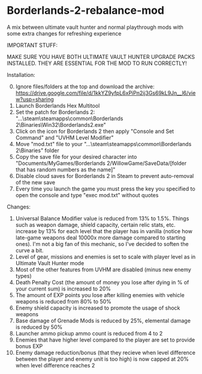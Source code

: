 # Borderlands-2-rebalance-mod
A mix between ultimate vault hunter and normal playthrough mods with some extra changes for refreshing experience

IMPORTANT STUFF:

MAKE SURE YOU HAVE BOTH ULTIMATE VAULT HUNTER UPGRADE PACKS INSTALLED. THEY ARE ESSENTIAL FOR THE MOD TO RUN CORRECTLY!

Installation:

0. Ignore files/folders at the top and download the archive: https://drive.google.com/file/d/1kkYZ9yfpL6xPiPn2ij3Gs69kL9Jn__l6/view?usp=sharing
1. Launch Borderlands Hex Multitool
2. Set the patch for Borderlands 2: "...\steam\steamapps\common\Borderlands 2\Binaries\Win32\Borderlands2.exe"
3. Click on the icon for Borderlands 2 then apply "Console and Set Command" and "UVHM Level Modifier"
4. Move "mod.txt" file to your "...\steam\steamapps\common\Borderlands 2\Binaries" folder
5. Copy the save file for your desired character into "Documents/MyGames/Borderlands 2/WillowGame/SaveData/[folder that has random numbers as the name]"
6. Disable cloud saves for Borderlands 2 in Steam to prevent auto-removal of the new save
7. Every time you launch the game you must press the key you specified to open the console and type "exec mod.txt" without quotes

Changes:

1. Universal Balance Modifier value is reduced from 13% to 1.5%. Things such as weapon damage, shield capacity, certain relic stats, etc. increase by 13% for each level that the player has in vanilla (notice how late-game weapons deal 10000x more damage compared to starting ones). I'm not a big fan of this mechanic, so I've decided to soften the curve a bit.
2. Level of gear, missions and enemies is set to scale with player level as in Ultimate Vault Hunter mode
3. Most of the other features from UVHM are disabled (minus new enemy types)
4. Death Penalty Cost (the amount of money you lose after dying in % of your current sum) is increased to 20%
5. The amount of EXP points you lose after killing enemies with vehicle weapons is reduced from 80% to 50%
6. Enemy shield capacity is increased to promote the usage of shock weapons
7. Base damage of Grenade Mods is reduced by 25%, elemental damage is reduced by 50%
8. Launcher ammo pickup ammo count is reduced from 4 to 2
9. Enemies that have higher level compared to the player are set to provide bonus EXP
10. Enemy damage reduction/bonus (that they recieve when level difference between the player and enemy unit is too high) is now capped at 20% when level difference reaches 2
